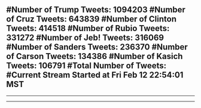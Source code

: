 #Number of Trump Tweets: 1094203
#Number of Cruz Tweets: 643839
#Number of Clinton Tweets: 414518
#Number of Rubio Tweets: 331272
#Number of Jeb! Tweets: 316069
#Number of Sanders Tweets: 236370
#Number of Carson Tweets: 134386
#Number of Kasich Tweets: 106791
#Total Number of Tweets:  
#Current Stream Started at Fri Feb 12 22:54:01 MST
---
---
---
